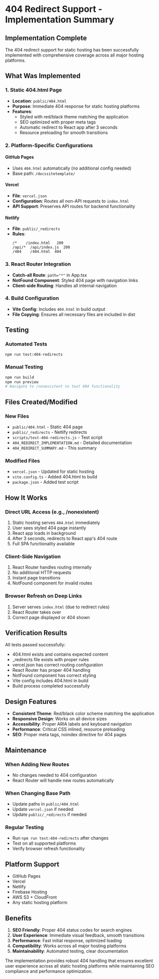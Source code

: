 # 404 Redirect Support - Implementation Summary

##  Implementation Complete

The 404 redirect support for static hosting has been successfully implemented with comprehensive coverage across all major hosting platforms.

##  What Was Implemented

### 1. Static 404.html Page
- **Location**: `public/404.html`
- **Purpose**: Immediate 404 response for static hosting platforms
- **Features**:
  - Styled with red/black theme matching the application
  - SEO optimized with proper meta tags
  - Automatic redirect to React app after 3 seconds
  - Resource preloading for smooth transitions

### 2. Platform-Specific Configurations

#### GitHub Pages
- Uses `404.html` automatically (no additional config needed)
- Base path: `/docssitetemplate/`

#### Vercel
- **File**: `vercel.json`
- **Configuration**: Routes all non-API requests to `index.html`
- **API Support**: Preserves API routes for backend functionality

#### Netlify
- **File**: `public/_redirects`
- **Rules**:
  ```
  /*    /index.html   200
  /api/*  /api/index.js  200
  /404    /404.html  404
  ```

### 3. React Router Integration
- **Catch-all Route**: `path="*"` in App.tsx
- **NotFound Component**: Styled 404 page with navigation links
- **Client-side Routing**: Handles all internal navigation

### 4. Build Configuration
- **Vite Config**: Includes `404.html` in build output
- **File Copying**: Ensures all necessary files are included in dist

##  Testing

### Automated Tests
```bash
npm run test:404-redirects
```

### Manual Testing
```bash
npm run build
npm run preview
# Navigate to /nonexistent to test 404 functionality
```

##  Files Created/Modified

### New Files
- `public/404.html` - Static 404 page
- `public/_redirects` - Netlify redirects
- `scripts/test-404-redirects.js` - Test script
- `404_REDIRECT_IMPLEMENTATION.md` - Detailed documentation
- `404_REDIRECT_SUMMARY.md` - This summary

### Modified Files
- `vercel.json` - Updated for static hosting
- `vite.config.ts` - Added 404.html to build
- `package.json` - Added test script

##  How It Works

### Direct URL Access (e.g., /nonexistent)
1. Static hosting serves `404.html` immediately
2. User sees styled 404 page instantly
3. React app loads in background
4. After 3 seconds, redirects to React app's 404 route
5. Full SPA functionality available

### Client-Side Navigation
1. React Router handles routing internally
2. No additional HTTP requests
3. Instant page transitions
4. NotFound component for invalid routes

### Browser Refresh on Deep Links
1. Server serves `index.html` (due to redirect rules)
2. React Router takes over
3. Correct page displayed or 404 shown

##  Verification Results

All tests passed successfully:
-  404.html exists and contains expected content
-  _redirects file exists with proper rules
-  vercel.json has correct routing configuration
-  React Router has proper 404 handling
-  NotFound component has correct styling
-  Vite config includes 404.html in build
-  Build process completed successfully

##  Design Features

- **Consistent Theme**: Red/black color scheme matching the application
- **Responsive Design**: Works on all device sizes
- **Accessibility**: Proper ARIA labels and keyboard navigation
- **Performance**: Critical CSS inlined, resource preloading
- **SEO**: Proper meta tags, noindex directive for 404 pages

##  Maintenance

### When Adding New Routes
- No changes needed to 404 configuration
- React Router will handle new routes automatically

### When Changing Base Path
- Update paths in `public/404.html`
- Update `vercel.json` if needed
- Update `public/_redirects` if needed

### Regular Testing
- Run `npm run test:404-redirects` after changes
- Test on all supported platforms
- Verify browser refresh functionality

##  Platform Support

-  GitHub Pages
-  Vercel
-  Netlify
-  Firebase Hosting
-  AWS S3 + CloudFront
-  Any static hosting platform

##  Benefits

1. **SEO Friendly**: Proper 404 status codes for search engines
2. **User Experience**: Immediate visual feedback, smooth transitions
3. **Performance**: Fast initial response, optimized loading
4. **Compatibility**: Works across all major hosting platforms
5. **Maintainability**: Automated testing, clear documentation

The implementation provides robust 404 handling that ensures excellent user experience across all static hosting platforms while maintaining SEO compliance and performance optimization.
